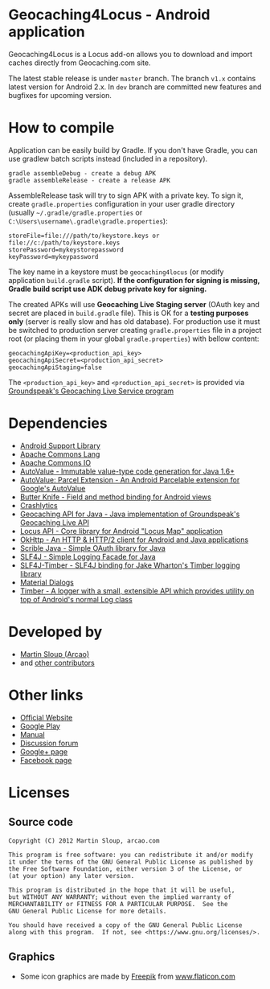 Geocaching4Locus - Android application
======================================

Geocaching4Locus is a Locus add-on allows you to download and import caches directly from Geocaching.com site.

The latest stable release is under `master` branch. The branch `v1.x` contains latest version for Android 2.x. In `dev` branch are committed new features and bugfixes for upcoming version.

How to compile
==============
Application can be easily build by Gradle. If you don't have Gradle, you can use gradlew batch scripts instead (included in a repository).

    gradle assembleDebug - create a debug APK
    gradle assembleRelease - create a release APK

AssembleRelease task will try to sign APK with a private key. To sign it, create `gradle.properties` configuration in your user gradle directory (usually `~/.gradle/gradle.properties` or `C:\Users\username\.gradle\gradle.properties`):

    storeFile=file:///path/to/keystore.keys or file://c:/path/to/keystore.keys 
    storePassword=mykeystorepassword
    keyPassword=mykeypassword  

The key name in a keystore must be `geocaching4locus` (or modify application `build.gradle` script). **If the configuration for signing is missing, Gradle build script use ADK debug private key for signing.**

The created APKs will use **Geocaching Live Staging server** (OAuth key and secret are placed in `build.gradle` file). This is OK for a **testing purposes only** (server is really slow and has old database). For production use it must be switched to production server creating `gradle.properties` file in a project root (or placing them in your global `gradle.properties`) with bellow content:

    geocachingApiKey=<production_api_key>
    geocachingApiSecret=<production_api_secret>
    geocachingApiStaging=false

The `<production_api_key>` and `<production_api_secret>` is provided via [Groundspeak's Geocaching Live Service program](http://www.geocaching.com/mobile/apidevelopers/)

Dependencies
============
* [Android Support Library](https://developer.android.com/topic/libraries/support-library/)
* [Apache Commons Lang](http://commons.apache.org/lang/)
* [Apache Commons IO](http://commons.apache.org/io/)
* [AutoValue - Immutable value-type code generation for Java 1.6+](https://github.com/google/auto/tree/master/value)
* [AutoValue: Parcel Extension - An Android Parcelable extension for Google's AutoValue](https://github.com/rharter/auto-value-parcel)
* [Butter Knife - Field and method binding for Android views](http://jakewharton.github.io/butterknife/)
* [Crashlytics](https://www.crashlytics.com)
* [Geocaching API for Java - Java implementation of Groundspeak's Geocaching Live API](https://github.com/arcao/geocaching-api)
* [Locus API - Core library for Android "Locus Map" application](https://github.com/asamm/locus-api)
* [OkHttp - An HTTP & HTTP/2 client for Android and Java applications](http://square.github.io/okhttp/)
* [Scrible Java - Simple OAuth library for Java](https://github.com/fernandezpablo85/scribe-java)
* [SLF4J - Simple Logging Facade for Java](http://www.slf4j.org/)
* [SLF4J-Timber - SLF4J binding for Jake Wharton's Timber logging library](https://github.com/arcao/slf4j-timber)
* [Material Dialogs](https://github.com/afollestad/material-dialogs)
* [Timber - A logger with a small, extensible API which provides utility on top of Android's normal Log class](https://github.com/JakeWharton/timber)

Developed by
============
* [Martin Sloup (Arcao)](http://arcao.com)
* and [other contributors](https://github.com/arcao/Geocaching4Locus/graphs/contributors)

Other links
===========
* [Official Website](http://geocaching4locus.eu/)
* [Google Play](https://play.google.com/store/apps/details?id=com.arcao.geocaching4locus)
* [Manual](http://geocaching4locus.eu/manual/)
* [Discussion forum](http://forum.asamm.cz/viewtopic.php?f=26&t=549)
* [Google+ page](https://plus.google.com/+Geocaching4LocusEu)
* [Facebook page](https://www.facebook.com/Geocaching4Locus)

Licenses
========
Source code
-----------

    Copyright (C) 2012 Martin Sloup, arcao.com

    This program is free software: you can redistribute it and/or modify
    it under the terms of the GNU General Public License as published by
    the Free Software Foundation, either version 3 of the License, or
    (at your option) any later version.

    This program is distributed in the hope that it will be useful,
    but WITHOUT ANY WARRANTY; without even the implied warranty of
    MERCHANTABILITY or FITNESS FOR A PARTICULAR PURPOSE.  See the
    GNU General Public License for more details.

    You should have received a copy of the GNU General Public License
    along with this program.  If not, see <https://www.gnu.org/licenses/>.

Graphics
--------
* Some icon graphics are made by [Freepik](http://www.freepik.com/) from www.flaticon.com
